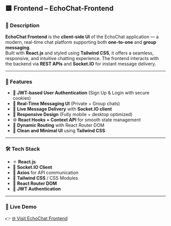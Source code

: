 ## 🟦 Frontend – EchoChat-Frontend

### 📌 Description
**EchoChat Frontend** is the **client-side UI** of the EchoChat application — a modern, real-time chat platform supporting both **one-to-one** and **group messaging**.  
Built with **React.js** and styled using **Tailwind CSS**, it offers a seamless, responsive, and intuitive chatting experience. The frontend interacts with the backend via **REST APIs** and **Socket.IO** for instant message delivery.

---

### 🚀 Features
- 🔐 **JWT-based User Authentication** (Sign Up & Login with secure cookies)  
- 💬 **Real-Time Messaging UI** (Private + Group chats)  
- 📡 **Live Message Delivery** with **Socket.IO client**  
- 📱 **Responsive Design** (Fully mobile + desktop optimized)  
- ⚙️ **React Hooks + Context API** for smooth state management  
- 🚦 **Dynamic Routing** with React Router DOM  
- 🌈 **Clean and Minimal UI** using **Tailwind CSS**

---

### 🛠 Tech Stack
- ⚛️ **React.js**
- 🔌 **Socket.IO Client**
- 📡 **Axios** for API communication
- 🎨 **Tailwind CSS** / CSS Modules
- 🔄 **React Router DOM**
- 🔐 **JWT Authentication**

---

### 🔗 Live Demo
👉 [🌐 Visit EchoChat Frontend](https://echochat-web.netlify.app)
